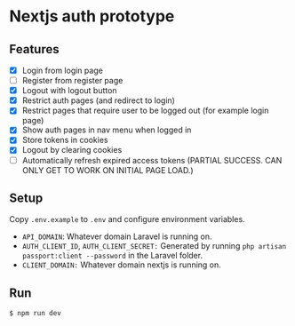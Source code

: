 # Nextjs auth prototype

## Features
- [x] Login from login page
- [ ] Register from register page
- [x] Logout with logout button
- [x] Restrict auth pages (and redirect to login)
- [x] Restrict pages that require user to be logged out (for example login page)
- [x] Show auth pages in nav menu when logged in
- [x] Store tokens in cookies
- [x] Logout by clearing cookies
- [ ] Automatically refresh expired access tokens (PARTIAL SUCCESS. CAN ONLY GET TO WORK ON INITIAL PAGE LOAD.)

## Setup
Copy `.env.example` to `.env` and configure environment variables.

- `API_DOMAIN`: Whatever domain Laravel is running on.
- `AUTH_CLIENT_ID`, `AUTH_CLIENT_SECRET:` Generated by running `php artisan passport:client --password` in the Laravel folder.
- `CLIENT_DOMAIN:` Whatever domain nextjs is running on.

## Run
```
$ npm run dev
```